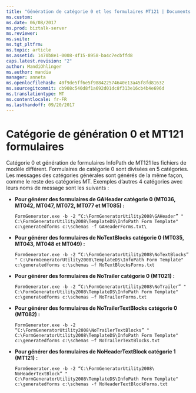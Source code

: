 ```yaml
---
title: "Génération de catégorie 0 et les formulaires MT121 | Documents Microsoft"
ms.custom: 
ms.date: 06/08/2017
ms.prod: biztalk-server
ms.reviewer: 
ms.suite: 
ms.tgt_pltfrm: 
ms.topic: article
ms.assetid: 1470b8e1-0008-4f15-8958-ba4c7ecbffd8
caps.latest.revision: "2"
author: MandiOhlinger
ms.author: mandia
manager: anneta
ms.openlocfilehash: 40f9de5ff6e5f988422574640e13a45f8fd81632
ms.sourcegitcommit: cb908c540d8f1a692d01dc8f313e16cb4b4e696d
ms.translationtype: MT
ms.contentlocale: fr-FR
ms.lasthandoff: 09/20/2017
---
```

# <a name="generating-category-0-and-mt121-forms"></a>Catégorie de génération 0 et MT121 formulaires
Catégorie 0 et génération de formulaires InfoPath de MT121 les fichiers de modèle différent. Formulaires de catégorie 0 sont divisées en 5 catégories. Les messages des catégories générales sont générés de la même façon, comme le reste des catégories MT. Exemples d’autres 4 catégories avec leurs noms de message sont les suivants :  
  
-   **Pour générer des formulaires de GAHeader catégorie 0 (MT036, MT042, MT047, MT072, MT077 et MT085) :**  
  
     `FormGenerator.exe -b -2 “C:\FormGeneratorUtility2008\GAHeader” " C:\FormGeneratorUtility2008\TemplateDS\InfoPath Form Template" c:\generatedforms c:\schemas -f GAHeaderForms.txt\`  
  
-   **Pour générer des formulaires de NoTextBlocks catégorie 0 (MT035, MT043, MT048 et MT049) :**  
  
     `FormGenerator.exe -b -2 “C:\FormGeneratorUtility2008\NoTextBlocks” " C:\FormGeneratorUtility2008\TemplateDS\InfoPath Form Template" c:\generatedforms c:\schemas –f NoTextBlocksForms.txt`  
  
-   **Pour générer des formulaires de NoTrailer catégorie 0 (MT021) :**  
  
     `FormGenerator.exe -b -2 “C:\FormGeneratorUtility2008\NoTrailer” " C:\FormGeneratorUtility2008\TemplateDS\InfoPath Form Template" c:\generatedforms c:\schemas –f NoTrailerForms.txt`  
  
-   **Pour générer des formulaires de NoTrailerTextBlocks catégorie 0 (MT082) :**  
  
     `FormGenerator.exe -b -2 “C:\FormGeneratorUtility2008\NoTrailerTextBlocks” " C:\FormGeneratorUtility2008\TemplateDS\InfoPath Form Template" c:\generatedforms c:\schemas –f NoTrailerTextBlocks.txt`  
  
-   **Pour générer des formulaires de NoHeaderTextBlock catégorie 1 (MT121) :**  
  
     `FormGenerator.exe -b -2 “C:\FormGeneratorUtility2008\ NoHeaderTextBlock” " C:\FormGeneratorUtility2008\TemplateDS\InfoPath Form Template" c:\generatedforms c:\schemas -f NoHeaderTextBlockForms.txt`